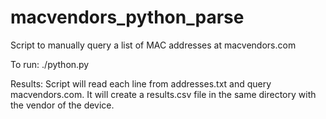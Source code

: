 # macvendors_python_parse
Script to manually query a list of MAC addresses at macvendors.com


To run:
	./python.py

Results:
	Script will read each line from addresses.txt and query macvendors.com. It will create a results.csv file in the same directory with the vendor of the device.


